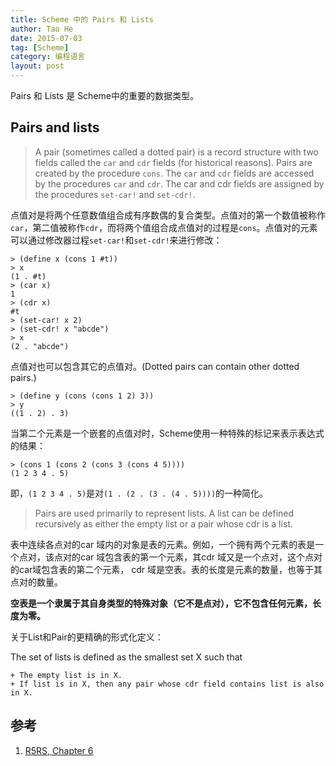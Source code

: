 ```yaml
---
title: Scheme 中的 Pairs 和 Lists
author: Tao He
date: 2015-07-03
tag: [Scheme]
category: 编程语言
layout: post
---
```


Pairs 和 Lists 是 Scheme中的重要的数据类型。

<!--more-->

Pairs and lists
----------------

> A pair (sometimes called a dotted pair) is a record structure with two fields called the `car` and `cdr` fields (for historical reasons).
Pairs are created by the procedure `cons`. The `car` and `cdr` fields are accessed by the procedures `car` and `cdr`.
The car and cdr fields are assigned by the procedures `set-car!` and `set-cdr!`.

点值对是将两个任意数值组合成有序数偶的复合类型。点值对的第一个数值被称作`car`，第二值被称作`cdr`，而将两个值组合成点值对的过程是`cons`。点值对的元素可以通过修改器过程`set-car!`和`set-cdr!`来进行修改：

    > (define x (cons 1 #t))
    > x
    (1 . #t)
    > (car x)
    1
    > (cdr x)
    #t
    > (set-car! x 2)
    > (set-cdr! x "abcde")
    > x
    (2 . "abcde")

点值对也可以包含其它的点值对。(Dotted pairs can contain other dotted pairs.)

    > (define y (cons (cons 1 2) 3))
    > y
    ((1 . 2) . 3)

当第二个元素是一个嵌套的点值对时，Scheme使用一种特殊的标记来表示表达式的结果：

    > (cons 1 (cons 2 (cons 3 (cons 4 5))))
    (1 2 3 4 . 5)

即，`(1 2 3 4 . 5)`是对`(1 . (2 . (3 . (4 . 5))))`的一种简化。

> Pairs are used primarily to represent lists. A list can be defined recursively as either the empty list or a pair whose cdr is a list.

表中连续各点对的car 域内的对象是表的元素。例如，一个拥有两个元素的表是一个点对，该点对的car 域包含表的第一个元素，其cdr 域又是一个点对，这个点对的car域包含表的第二个元素， cdr 域是空表。表的长度是元素的数量，也等于其点对的数量。

**空表是一个隶属于其自身类型的特殊对象（它不是点对），它不包含任何元素，长度为零。**

关于List和Pair的更精确的形式化定义：

The set of lists is defined as the smallest set X such that

    + The empty list is in X.
    + If list is in X, then any pair whose cdr field contains list is also in X.

参考
---

1. [R5RS, Chapter 6](http://www.schemers.org/Documents/Standards/R5RS/HTML/r5rs-Z-H-9.html#%_sec_6.3.2)


